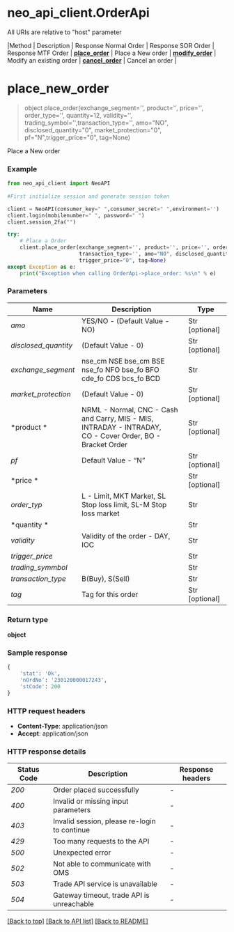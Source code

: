 # neo_api_client.OrderApi

All URIs are relative to "host" parameter

|Method | Description | Response Normal Order | Response SOR Order | Response MTF Order |
[**place_order**](docs/Place_Order.md#place_order) | Place a New order | 
[**modify_order**](docs/Modify_Order.md#modify_order) | Modify an existing order |
[**cancel_order**](docs/cancel_Order.md#cancel_order) | Cancel an order |

# **place_new_order**
> object place_order(exchange_segment='', product='', price='', order_type='', quantity=12, validity='', trading_symbol='',transaction_type='', amo="NO", disclosed_quantity="0", market_protection="0", pf="N",trigger_price="0", tag=None)

Place a New order

### Example


```python
from neo_api_client import NeoAPI
        
#First initialize session and generate session token

client = NeoAPI(consumer_key=" ",consumer_secret=" ",environment='')
client.login(mobilenumber=" ", password=" ")
client.session_2fa("")

try:
    # Place a Order
    client.place_order(exchange_segment='', product='', price='', order_type='', quantity=12, validity='', trading_symbol='',
                       transaction_type='', amo="NO", disclosed_quantity="0", market_protection="0", pf="N",
                       trigger_price="0", tag=None)
except Exception as e:
    print("Exception when calling OrderApi->place_order: %s\n" % e)
``` 

### Parameters


| Name                 | Description                                                                                                    | Type           |
|----------------------|----------------------------------------------------------------------------------------------------------------|----------------|
| *amo*                | YES/NO - (Default Value - NO)                                                                                  | Str [optional] |
| *disclosed_quantity* | (Default Value - 0)                                                                                            | Str [optional] |
| *exchange_segment*   | nse_cm NSE bse_cm BSE nse_fo NFO bse_fo BFO cde_fo CDS bcs_fo BCD                                              | Str            |
| *market_protection*  | (Default Value - 0)                                                                                            | Str [optional] |
| *product *           | NRML - Normal, CNC - Cash and Carry, MIS - MIS, INTRADAY - INTRADAY, <br/>CO - Cover Order, BO - Bracket Order | Str [optional] |
| *pf*                 | Default Value - “N”                                                                                            | Str [optional] |
| *price *             |                                                                                                                | Str [optional] |
| *order_typ*          | L - Limit, MKT Market, SL Stop loss limit, SL-M Stop loss market                                               | Str            |
| *quantity *          |                                                                                                                | Str            |
| *validity*           | Validity of the order - DAY, IOC                                                                               | Str            |
| *trigger_price*      |                                                                                                                | Str            |
| *trading_symmbol*    |                                                                                                                | Str            |
| *transaction_type*   | B(Buy), S(Sell)                                                                                                | Str            |
| *tag*                | Tag for this order                                                                                             | Str [optional] |


### Return type

**object**

### Sample response

```python
{
    'stat': 'Ok',
    'nOrdNo': '230120000017243',
    'stCode': 200
}

```
### HTTP request headers

 - **Content-Type**: application/json
 - **Accept**: application/json

### HTTP response details


| Status Code | Description                                  | Response headers |
|-------------|----------------------------------------------|------------------|
| *200*       | Order placed successfully                    | -                |
| *400*       | Invalid or missing input parameters          | -                |
| *403*       | Invalid session, please re-login to continue | -                |
| *429*       | Too many requests to the API                 | -                |
| *500*       | Unexpected error                             | -                |
| *502*       | Not able to communicate with OMS             | -                |
| *503*       | Trade API service is unavailable             | -                |
| *504*       | Gateway timeout, trade API is unreachable    | -                |


[[Back to top]](#) [[Back to API list]](../README.md#documentation-for-api-endpoints)  [[Back to README]](../README.md)




